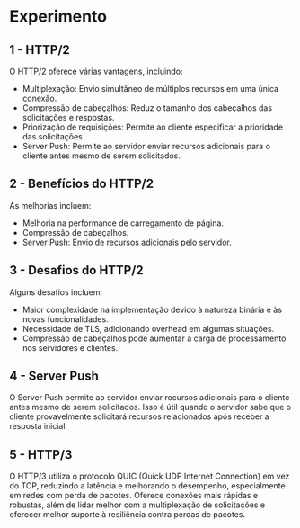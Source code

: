 # Experimento

## 1 - HTTP/2
O HTTP/2 oferece várias vantagens, incluindo:
- Multiplexação: Envio simultâneo de múltiplos recursos em uma única conexão.
- Compressão de cabeçalhos: Reduz o tamanho dos cabeçalhos das solicitações e respostas.
- Priorização de requisições: Permite ao cliente especificar a prioridade das solicitações.
- Server Push: Permite ao servidor enviar recursos adicionais para o cliente antes mesmo de serem solicitados.

## 2 - Benefícios do HTTP/2
As melhorias incluem:
- Melhoria na performance de carregamento de página.
- Compressão de cabeçalhos.
- Server Push: Envio de recursos adicionais pelo servidor.

## 3 - Desafios do HTTP/2
Alguns desafios incluem:
- Maior complexidade na implementação devido à natureza binária e às novas funcionalidades.
- Necessidade de TLS, adicionando overhead em algumas situações.
- Compressão de cabeçalhos pode aumentar a carga de processamento nos servidores e clientes.

## 4 - Server Push
O Server Push permite ao servidor enviar recursos adicionais para o cliente antes mesmo de serem solicitados. Isso é útil quando o servidor sabe que o cliente provavelmente solicitará recursos relacionados após receber a resposta inicial.

## 5 - HTTP/3
O HTTP/3 utiliza o protocolo QUIC (Quick UDP Internet Connection) em vez do TCP, reduzindo a latência e melhorando o desempenho, especialmente em redes com perda de pacotes. Oferece conexões mais rápidas e robustas, além de lidar melhor com a multiplexação de solicitações e oferecer melhor suporte à resiliência contra perdas de pacotes.
